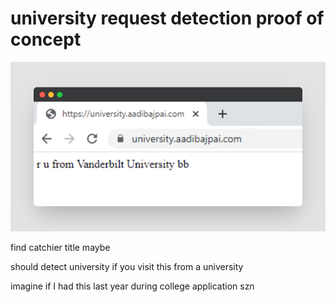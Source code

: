 # university request detection proof of concept

![proof of concept](poc.png)

find catchier title maybe

should detect university if you visit this from a university

imagine if I had this last year during college application szn
